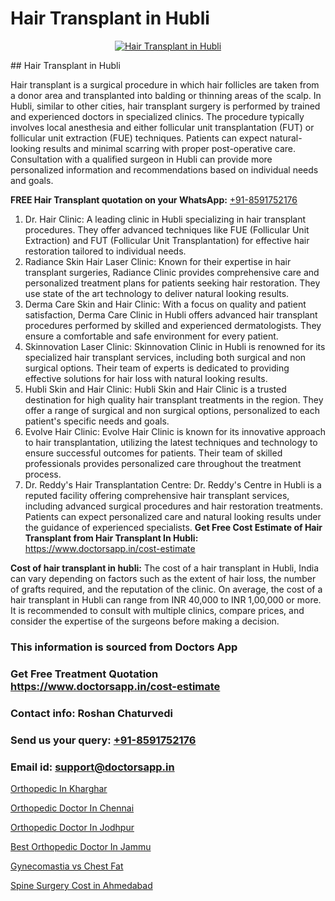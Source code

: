 # Hair Transplant in Hubli

<p align="center">
  <a href="https://doctorsapp.co.in/uploads/treatment_image/Finding%20the%20best%20hair%20clinic.jpg">
    <img src="https://doctorsapp.co.in/treatment/hair-transplant" alt="Hair Transplant in Hubli">
  </a>
</p>
## Hair Transplant in Hubli

Hair transplant is a surgical procedure in which hair follicles are taken from a donor area and transplanted into balding or thinning areas of the scalp. In Hubli, similar to other cities, hair transplant surgery is performed by trained and experienced doctors in specialized clinics. The procedure typically involves local anesthesia and either follicular unit transplantation (FUT) or follicular unit extraction (FUE) techniques. Patients can expect natural-looking results and minimal scarring with proper post-operative care. Consultation with a qualified surgeon in Hubli can provide more personalized information and recommendations based on individual needs and goals.

**FREE Hair Transplant quotation on your WhatsApp:**  [+91-8591752176](https://api.whatsapp.com/send?phone=8591752176)

1) Dr. Hair Clinic: A leading clinic in Hubli specializing in hair transplant procedures. They offer advanced techniques like FUE (Follicular Unit Extraction) and FUT (Follicular Unit Transplantation) for effective hair restoration tailored to individual needs.
2) Radiance Skin Hair Laser Clinic: Known for their expertise in hair transplant surgeries, Radiance Clinic provides comprehensive care and personalized treatment plans for patients seeking hair restoration. They use state of the art technology to deliver natural looking results.
3) Derma Care Skin and Hair Clinic: With a focus on quality and patient satisfaction, Derma Care Clinic in Hubli offers advanced hair transplant procedures performed by skilled and experienced dermatologists. They ensure a comfortable and safe environment for every patient.
4) Skinnovation Laser Clinic: Skinnovation Clinic in Hubli is renowned for its specialized hair transplant services, including both surgical and non surgical options. Their team of experts is dedicated to providing effective solutions for hair loss with natural looking results.
5) Hubli Skin and Hair Clinic: Hubli Skin and Hair Clinic is a trusted destination for high quality hair transplant treatments in the region. They offer a range of surgical and non surgical options, personalized to each patient's specific needs and goals.
6) Evolve Hair Clinic: Evolve Hair Clinic is known for its innovative approach to hair transplantation, utilizing the latest techniques and technology to ensure successful outcomes for patients. Their team of skilled professionals provides personalized care throughout the treatment process.
7) Dr. Reddy's Hair Transplantation Centre: Dr. Reddy's Centre in Hubli is a reputed facility offering comprehensive hair transplant services, including advanced surgical procedures and hair restoration treatments. Patients can expect personalized care and natural looking results under the guidance of experienced specialists.
**Get Free Cost Estimate of Hair Transplant from Hair Transplant In Hubli:** https://www.doctorsapp.in/cost-estimate

**Cost of hair transplant in hubli:**
The cost of a hair transplant in Hubli, India can vary depending on factors such as the extent of hair loss, the number of grafts required, and the reputation of the clinic. On average, the cost of a hair transplant in Hubli can range from INR 40,000 to INR 1,00,000 or more. It is recommended to consult with multiple clinics, compare prices, and consider the expertise of the surgeons before making a decision.

### This information is sourced from Doctors App 
### Get Free Treatment Quotation https://www.doctorsapp.in/cost-estimate
### Contact info: Roshan Chaturvedi 
### Send us your query: [+91-8591752176](https://api.whatsapp.com/send?phone=8591752176) 
### Email id: support@doctorsapp.in

[Orthopedic In Kharghar](https://www.linkedin.com/pulse/orthopedic-kharghar-doctorsapp-rajshahi-zukve?trackingId=sgjMxPLQTsClxBsHX4OK8A%3D%3D&lipi=urn%3Ali%3Apage%3Ad_flagship3_company_admin%3BtGKQvLKET%2FOkWlJl4W0MBA%3D%3D)

[Orthopedic Doctor In Chennai](https://www.linkedin.com/pulse/orthopedic-doctor-chennai-doctorsapp-dhaka-2g6xe?trackingId=bjQm2%2FzpItxWxJQ6FU3rng%3D%3D&lipi=urn%3Ali%3Apage%3Ad_flagship3_company_admin%3Bo%2BosOGJBSO63YocmsfjAZA%3D%3D)

[Orthopedic Doctor In Jodhpur](https://medium.com/@kushalrao10/orthopedic-doctor-in-jodhpur-98a7912bedca)

[Best Orthopedic Doctor In Jammu](https://medium.com/@devenderrathi97/best-orthopedic-doctor-in-jammu-d94c71caecd9)

[Gynecomastia vs Chest Fat](https://doctors-apps.github.io/doctorsapp/gynecomastia-vs-chest-fat)

[Spine Surgery Cost in Ahmedabad](https://doctors-apps.github.io/doctorsapp/spine-surgery-cost-in-ahmedabad)

